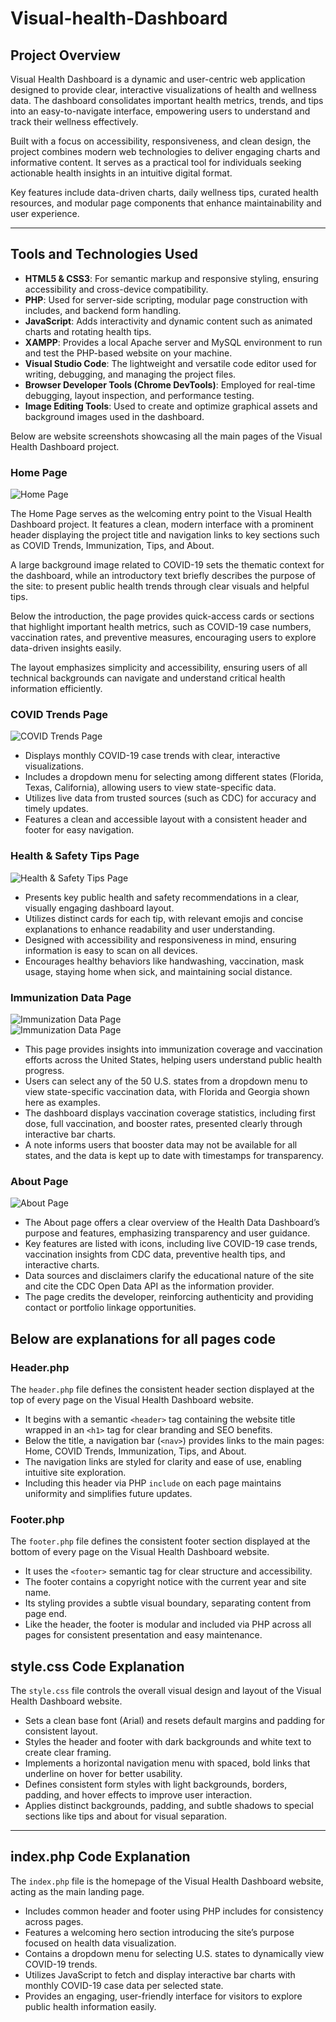 # Visual-health-Dashboard


## Project Overview

Visual Health Dashboard is a dynamic and user-centric web application designed to provide clear, interactive visualizations of health and wellness data. The dashboard consolidates important health metrics, trends, and tips into an easy-to-navigate interface, empowering users to understand and track their wellness effectively.

Built with a focus on accessibility, responsiveness, and clean design, the project combines modern web technologies to deliver engaging charts and informative content. It serves as a practical tool for individuals seeking actionable health insights in an intuitive digital format.

Key features include data-driven charts, daily wellness tips, curated health resources, and modular page components that enhance maintainability and user experience.

---

## Tools and Technologies Used

- **HTML5 & CSS3**: For semantic markup and responsive styling, ensuring accessibility and cross-device compatibility.
- **PHP**: Used for server-side scripting, modular page construction with includes, and backend form handling.
- **JavaScript**: Adds interactivity and dynamic content such as animated charts and rotating health tips.
- **XAMPP**: Provides a local Apache server and MySQL environment to run and test the PHP-based website on your machine.
- **Visual Studio Code**: The lightweight and versatile code editor used for writing, debugging, and managing the project files.
- **Browser Developer Tools (Chrome DevTools)**: Employed for real-time debugging, layout inspection, and performance testing.
- **Image Editing Tools**: Used to create and optimize graphical assets and background images used in the dashboard.

Below are website screenshots showcasing all the main pages of the Visual Health Dashboard project.

### Home Page

![Home Page](home.png)

The Home Page serves as the welcoming entry point to the Visual Health Dashboard project. It features a clean, modern interface with a prominent header displaying the project title and navigation links to key sections such as COVID Trends, Immunization, Tips, and About.

A large background image related to COVID-19 sets the thematic context for the dashboard, while an introductory text briefly describes the purpose of the site: to present public health trends through clear visuals and helpful tips.

Below the introduction, the page provides quick-access cards or sections that highlight important health metrics, such as COVID-19 case numbers, vaccination rates, and preventive measures, encouraging users to explore data-driven insights easily.

The layout emphasizes simplicity and accessibility, ensuring users of all technical backgrounds can navigate and understand critical health information efficiently.

### COVID Trends Page

![COVID Trends Page](covid-trends.png)

- Displays monthly COVID-19 case trends with clear, interactive visualizations.
- Includes a dropdown menu for selecting among different states (Florida, Texas, California), allowing users to view state-specific data.
- Utilizes live data from trusted sources (such as CDC) for accuracy and timely updates.
- Features a clean and accessible layout with a consistent header and footer for easy navigation.

### Health & Safety Tips Page

![Health & Safety Tips Page](tips.png)

- Presents key public health and safety recommendations in a clear, visually engaging dashboard layout.
- Utilizes distinct cards for each tip, with relevant emojis and concise explanations to enhance readability and user understanding.
- Designed with accessibility and responsiveness in mind, ensuring information is easy to scan on all devices.
- Encourages healthy behaviors like handwashing, vaccination, mask usage, staying home when sick, and maintaining social distance.

### Immunization Data Page

![Immunization Data Page](immunization1.png)  
![Immunization Data Page](immunization2.png)

- This page provides insights into immunization coverage and vaccination efforts across the United States, helping users understand public health progress.
- Users can select any of the 50 U.S. states from a dropdown menu to view state-specific vaccination data, with Florida and Georgia shown here as examples.
- The dashboard displays vaccination coverage statistics, including first dose, full vaccination, and booster rates, presented clearly through interactive bar charts.
- A note informs users that booster data may not be available for all states, and the data is kept up to date with timestamps for transparency.
### About Page

![About Page](about.png)

- The About page offers a clear overview of the Health Data Dashboard’s purpose and features, emphasizing transparency and user guidance.
- Key features are listed with icons, including live COVID-19 case trends, vaccination insights from CDC data, preventive health tips, and interactive charts.
- Data sources and disclaimers clarify the educational nature of the site and cite the CDC Open Data API as the information provider.
- The page credits the developer, reinforcing authenticity and providing contact or portfolio linkage opportunities.

## Below are explanations for all pages code

### Header.php

The `header.php` file defines the consistent header section displayed at the top of every page on the Visual Health Dashboard website.

- It begins with a semantic `<header>` tag containing the website title wrapped in an `<h1>` tag for clear branding and SEO benefits.
- Below the title, a navigation bar (`<nav>`) provides links to the main pages: Home, COVID Trends, Immunization, Tips, and About.
- The navigation links are styled for clarity and ease of use, enabling intuitive site exploration.
- Including this header via PHP `include` on each page maintains uniformity and simplifies future updates.

### Footer.php

The `footer.php` file defines the consistent footer section displayed at the bottom of every page on the Visual Health Dashboard website.

- It uses the `<footer>` semantic tag for clear structure and accessibility.
- The footer contains a copyright notice with the current year and site name.
- Its styling provides a subtle visual boundary, separating content from page end.
- Like the header, the footer is modular and included via PHP across all pages for consistent presentation and easy maintenance.
## style.css Code Explanation

The `style.css` file controls the overall visual design and layout of the Visual Health Dashboard website.

- Sets a clean base font (Arial) and resets default margins and padding for consistent layout.
- Styles the header and footer with dark backgrounds and white text to create clear framing.
- Implements a horizontal navigation menu with spaced, bold links that underline on hover for better usability.
- Defines consistent form styles with light backgrounds, borders, padding, and hover effects to improve user interaction.
- Applies distinct backgrounds, padding, and subtle shadows to special sections like tips and about for visual separation.

---

## index.php Code Explanation

The `index.php` file is the homepage of the Visual Health Dashboard website, acting as the main landing page.

- Includes common header and footer using PHP includes for consistency across pages.
- Features a welcoming hero section introducing the site’s purpose focused on health data visualization.
- Contains a dropdown menu for selecting U.S. states to dynamically view COVID-19 trends.
- Utilizes JavaScript to fetch and display interactive bar charts with monthly COVID-19 case data per selected state.
- Provides an engaging, user-friendly interface for visitors to explore public health information easily.

